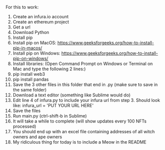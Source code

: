 For this to work:
1. Create an infura.io account
2. Create an ethereum project
3. Get a url
4. Download Python
5. Install pip
6. Install pip on MacOS: https://www.geeksforgeeks.org/how-to-install-pip-in-macos/
7. Install pip on Windows: https://www.geeksforgeeks.org/how-to-install-pip-on-windows/
8. Install libraries: (Open Command Prompt on Windows or Terminal on Mac and type the following 2 lines:)
9. pip install web3
10. pip install pandas
11. Save the 3 other files in this folder that end in .py (make sure to save in the same folder)
12. Download a text editor (something like Sublime would do)
13. Edit line 4 of infura.py to include your infura url from step 3. Should look like: 
infura_url = 'PUT YOUR URL HERE'
14. Save the files
15. Run main.py (ctrl-shift-b in Sublime)
16. It will take a while to complete (will show updates every 100 NFTs processed)
17. You should end up with an excel file containing addresses of all witch owners and ape owners
18. My ridiculous thing for today is to include a Meow in the README
